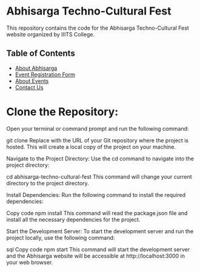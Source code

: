 # Abhisarga Techno-Cultural Fest

This repository contains the code for the Abhisarga Techno-Cultural Fest website organized by IIITS College.

## Table of Contents

- [About Abhisarga](#about-abhisarga)
- [Event Registration Form](#event-registration-form)
- [About Events](#about-events)
- [Contact Us](#contact-us)


#  Clone the Repository:
Open your terminal or command prompt and run the following command:


git clone <repository-url>
Replace <repository-url> with the URL of your Git repository where the project is hosted. This will create a local copy of the project on your machine.

Navigate to the Project Directory:
Use the cd command to navigate into the project directory:


cd abhisarga-techno-cultural-fest
This command will change your current directory to the project directory.

Install Dependencies:
Run the following command to install the required dependencies:

Copy code
npm install
This command will read the package.json file and install all the necessary dependencies for the project.

Start the Development Server:
To start the development server and run the project locally, use the following command:

sql
Copy code
npm start
This command will start the development server and the Abhisarga website will be accessible at http://localhost:3000 in your web browser.



